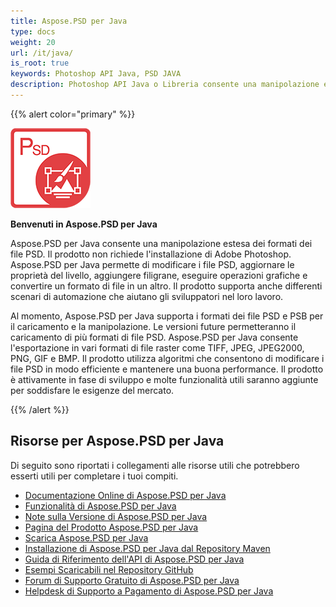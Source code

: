 ```yaml
---
title: Aspose.PSD per Java
type: docs
weight: 20
url: /it/java/
is_root: true
keywords: Photoshop API Java, PSD JAVA
description: Photoshop API Java o Libreria consente una manipolazione estesa dei formati dei file PSD. Non richiede l'installazione di Adobe Photoshop e supporta i formati dei file PSD e PSB per il caricamento, la manipolazione e la conversione in vari formati di file raster come TIFF, JPEG, JPEG2000, PNG, GIF e BMP.
---
```


{{% alert color="primary" %}}

**![Logo del prodotto Aspose.PSD per Java](aspose-psd-for-java-home_1.png)**

**Benvenuti in Aspose.PSD per Java**

Aspose.PSD per Java consente una manipolazione estesa dei formati dei file PSD. Il prodotto non richiede l'installazione di Adobe Photoshop. Aspose.PSD per Java permette di modificare i file PSD, aggiornare le proprietà del livello, aggiungere filigrane, eseguire operazioni grafiche e convertire un formato di file in un altro. Il prodotto supporta anche differenti scenari di automazione che aiutano gli sviluppatori nel loro lavoro.

Al momento, Aspose.PSD per Java supporta i formati dei file PSD e PSB per il caricamento e la manipolazione. Le versioni future permetteranno il caricamento di più formati di file PSD. Aspose.PSD per Java consente l'esportazione in vari formati di file raster come TIFF, JPEG, JPEG2000, PNG, GIF e BMP. Il prodotto utilizza algoritmi che consentono di modificare i file PSD in modo efficiente e mantenere una buona performance. Il prodotto è attivamente in fase di sviluppo e molte funzionalità utili saranno aggiunte per soddisfare le esigenze del mercato.

{{% /alert %}}

## **Risorse per Aspose.PSD per Java**

Di seguito sono riportati i collegamenti alle risorse utili che potrebbero esserti utili per completare i tuoi compiti.

- [Documentazione Online di Aspose.PSD per Java](/psd/it/java/)
- [Funzionalità di Aspose.PSD per Java](/psd/it/java/features/)
- [Note sulla Versione di Aspose.PSD per Java](/psd/it/java/release-notes/)
- [Pagina del Prodotto Aspose.PSD per Java](https://products.aspose.com/psd/java)
- [Scarica Aspose.PSD per Java](https://repository.aspose.com/webapp/#/artifacts/browse/tree/General/repo/com/aspose/aspose-psd)
- [Installazione di Aspose.PSD per Java dal Repository Maven](/psd/it/java/installation/)
- [Guida di Riferimento dell'API di Aspose.PSD per Java](https://reference.aspose.com/java/psd)
- [Esempi Scaricabili nel Repository GitHub](https://github.com/aspose-psd/Aspose.PSD-for-Java)
- [Forum di Supporto Gratuito di Aspose.PSD per Java](https://forum.aspose.com/c/psd)
- [Helpdesk di Supporto a Pagamento di Aspose.PSD per Java](https://helpdesk.aspose.com/)
